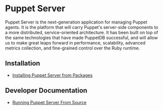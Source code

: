 # Puppet Server

Puppet Server is the next-generation application for managing Puppet agents.
It is the platform that will carry Puppet's server-side components to a more
distributed, service-oriented architecture.  It has been built on top of the
same technologies that have made PuppetDB successful, and will allow us to make
great leaps forward in performance, scalability, advanced metrics collection,
and fine-grained control over the Ruby runtime.

Installation
-----

* [Installing Puppet Server from Packages](./documentation/install_from_packages.markdown)

Developer Documentation
-----

* [Running Puppet Server From Source](./documentation/dev_running_from_source.markdown)
